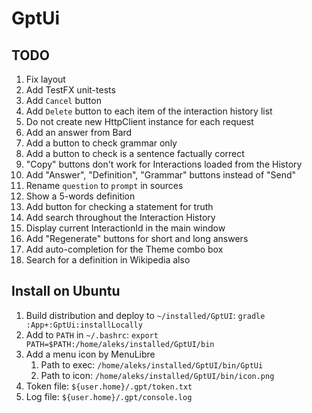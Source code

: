 # GptUi

## TODO

1. Fix layout
2. Add TestFX unit-tests
3. Add `Cancel` button
4. Add `Delete` button to each item of the interaction history list
5. Do not create new HttpClient instance for each request
6. Add an answer from Bard
7. Add a button to check grammar only
8. Add a button to check is a sentence factually correct
9. "Copy" buttons don't work for Interactions loaded from the History
10. Add "Answer", "Definition", "Grammar" buttons instead of "Send"
11. Rename `question` to `prompt` in sources
12. Show a 5-words definition
13. Add button for checking a statement for truth
14. Add search throughout the Interaction History
15. Display current InteractionId in the main window
16. Add "Regenerate" buttons for short and long answers
17. Add auto-completion for the Theme combo box
18. Search for a definition in Wikipedia also

## Install on Ubuntu

1. Build distribution and deploy to `~/installed/GptUI`: `gradle :App+:GptUi:installLocally`
2. Add to `PATH` in `~/.bashrc`: `export PATH=$PATH:/home/aleks/installed/GptUI/bin`
3. Add a menu icon by MenuLibre
    1. Path to exec: `/home/aleks/installed/GptUI/bin/GptUi`
    2. Path to icon: `/home/aleks/installed/GptUI/bin/icon.png`
4. Token file: `${user.home}/.gpt/token.txt`
5. Log file: `${user.home}/.gpt/console.log`
